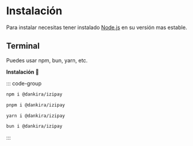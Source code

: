 # Instalación

Para instalar necesitas tener instalado [Node.js](https://nodejs.org) en su versión mas estable.

## Terminal

Puedes usar npm, bun, yarn, etc.

**Instalación 🦄**

::: code-group
````sh [npm]
npm i @dankira/izipay
````

````sh [pnpm]
pnpm i @dankira/izipay
````

````sh [yarn]
yarn i @dankira/izipay
````

````sh [bun]
bun i @dankira/izipay
````

:::